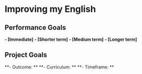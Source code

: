 # Improving my English


## Performance Goals

**- [Immediate]** 
**- [Shorter term]** 
**- [Medium term]** 
**- [Longer term]** 

## Project Goals

**- Outcome: **
**- Curriculum: **
**- Timeframe: **
